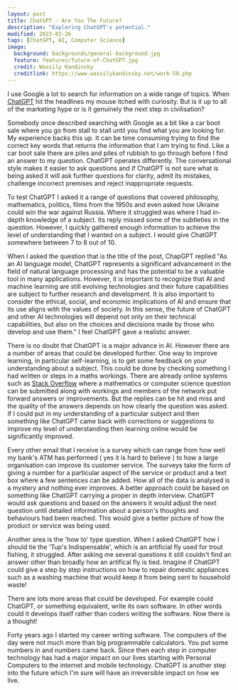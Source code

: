 ```yaml
---
layout: post
title: ChatGPT - Are You The Future?
description: "Exploring ChatGPT's potential."
modified: 2023-02-26
tags: [ChatGPT, AI, Computer Science]
image:
  background: backgrounds/general-background.jpg
  feature: features/future-of-ChatGPT.jpg
  credit: Wassily Kandinsky
  creditlink: https://www.wassilykandinsky.net/work-50.php
---
```


I use Google a lot to search for information on a wide range of topics. When [ChatGPT](https://openai.com/blog/chatgpt/) hit the headlines my mouse itched with curiosity. But is it up to all of the marketing hype or is it genuinely the next step in civilisation?

Somebody once described searching with Google as a bit like a car boot sale where you go from stall to stall until you find what you are looking for. My experience backs this up. It can be time consuming trying to find the correct key words that returns the information that I am trying to find. Like a car boot sale there are piles and piles of rubbish to go through before I find an answer to my question.  ChatGPT operates differently. The conversational style makes it easier to ask questions and if ChatGPT is not sure what is being asked it will ask further questions for clarity, admit its mistakes, challenge incorrect premises and reject inappropriate requests.

To test ChatGPT I asked it a range of questions that covered philosophy, mathematics, politics, films from the 1950s and even asked how Ukraine could win the war against Russia. Where it struggled was where I had in-depth knowledge of a subject. Its reply missed some of the subtleties in the question. However, I quickly gathered enough information to achieve the level of understanding that I wanted on a subject. I would give ChatGPT somewhere between 7 to 8 out of 10.  

When I asked the question that is the title of the post, ChapGPT replied "As an AI language model, ChatGPT represents a significant advancement in the field of natural language processing and has the potential to be a valuable tool in many applications. However, it is important to recognize that AI and machine learning are still evolving technologies and their future capabilities are subject to further research and development. It is also important to consider the ethical, social, and economic implications of AI and ensure that its use aligns with the values of society. In this sense, the future of ChatGPT and other AI technologies will depend not only on their technical capabilities, but also on the choices and decisions made by those who develop and use them." I feel ChatGPT gave a realistic answer.

There is no doubt that ChatGPT is a major advance in AI. However there are a number of areas that could be developed further. One way to improve learning, in particular self-learning, is to get some feedback on your understanding about a subject. This could be done by checking something I had written or steps in a maths workings. There are already online systems such as [Stack Overflow](https://en.wikipedia.org/wiki/Stack_Overflow) where a mathematics or computer science question can be submitted along with workings and members of the network put forward answers or improvements. But the replies can be hit and miss and the quality of the answers depends on how clearly the question was asked. If I could put in my understanding of a particular subject and then something like ChatGPT came back with corrections or suggestions to improve my level of understanding then learning online would be significantly improved.

Every other email that I receive is a survey which can range from how well my bank's ATM has performed ( yes it is hard to believe ) to how a large organisation can improve its customer service. The surveys take the form of giving a number for a particular aspect of the service or product and a text box where a few sentences can be added. How all of the data is analysed is a mystery and nothing ever improves. A better approach could be based on something like ChatGPT carrying a proper in depth interview. ChatGPT would ask questions and based on the answers it would adjust the next question until detailed information about a person's thoughts and behaviours had been reached. This would give a better picture of how the product or service was being used.

Another area is the 'how to' type question. When I asked ChatGPT how I should tie the 'Tup's Indispensable', which is an artificial fly used for trout fishing, it struggled.  After asking me several questions it still couldn't find an answer other than broadly how an artifical fly is tied. Imagine if ChatGPT could give a step by step instructions on how to repair domestic appliances such as a washing machine that would keep it from being sent to household waste!

There are lots more areas that could be developed. For example could ChatGPT, or something equivalent, write its own software. In other words could it develops itself rather than coders writing the software. Now there is a thought!

Forty years ago I started my career writing software.  The computers of the day were not much more than big programmable calculators. You put some numbers in and numbers came back. Since then each step in computer technology has had a major impact on our lives starting with Personal Computers to the internet and mobile technology. ChatGPT is another step into the future which I'm sure will have an irreversible impact on how we live.  
